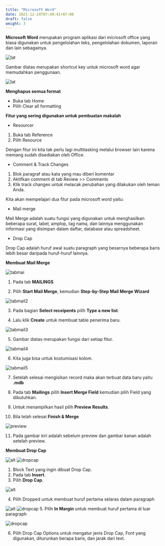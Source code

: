 ```yaml
---
title: "Microsoft Word"
date: 2021-12-24T07:49:41+07:00
draft: false
weight: 3
---
```

**Microsoft Word** merupakan program aplikasi dari microsoft office yang biasa digunakan untuk pengelolahan teks, pengelolahan dokumen, laporan dan lain sebagainya.

![lat](/img/shorcut.png)

Gambar diatas merupakan shortcut key untuk microsoft word agar memudahkan penggunaan.


![lat](/img/form.png)

**Menghapus semua format**

* Buka tab Home
* Pilih Clear all formatting

**Fitur yang sering digunakan untuk pembuatan makalah**

* Resourcer

1.  Buka tab Reference
2.  Pilih Resource

Dengan fitur ini kita tak perlu lagi multitasking melalui browser lain karena memang sudah disediakan oleh Office.

* Comment & Track Changes

1.  Blok paragraf atau kata yang mau diberi komentar
2.  Aktifkan comment di tab Review >> Comments
3.  Klik track changes untuk melacak perubahan yang dilakukan oleh teman Anda. 









Kita akan mempelajari dua fitur pada microsoft word yaitu:

* Mail merge

Mail Merge adalah suatu fungsi yang digunakan untuk menghasilkan beberapa surat, label, amplop, tag nama, dan lainnya menggunakan informasi yang disimpan dalam daftar, database atau spreadsheet.

* Drop Cap

Drop Cap adalah huruf awal suatu paragraph yang besarnya beberapa baris lebih besar daripada huruf-huruf lainnya.


**Membuat Mail Merge**

![tabmai](/img/tabMail.png)

1.  Pada tab **MAILINGS**

2.  Pilih **Start Mail Merge**, kemudian **Step-by-Step Mail Merge Wizard**

![tabmail2](/img/tabMail2.png)

3.  Pada bagian **Select receipents** pilih **Type a new list**.

4.  Lalu klik **Create** untuk membuat table penerima baru.


![tabmail3](/img/tabMail3.png)

5.  Gambar diatas merupakan fungsi dari setiap fitur.


![tabmail4](/img/tabMail4.png)


6.  Kita juga bisa untuk kostumisasi kolom.

![tabmail5](/img/tabMail5.png)

7.  Setelah selesai mengisikan record maka akan terbuat data baru yaitu **.mdb**

8.  Pada tab **Mailings** pilih **Insert Merge Field** kemudian pilih Field yang dibutuhkan.

9.  Untuk menampilkan hasil pilih **Preview Results**.

10. Bila telah selesai **Finish & Merge**

![preview](/img/preview.png)

11. Pada gambar kiri adalah sebelum preview dan gambar kanan adalah setelah preview.

**Membuat Drop Cap**

![alt](/img/dropc.png)  ![dropcap](/img/dropc2.png)

1.  Block Text yang ingin dibuat Drop Cap.
2.  Pada tab **Insert**.
3.  Pilih **Drop Cap**.

![alt](/img/dropc3.png)

4.  Pilih Dropped untuk membuat huruf pertama selaras dalam paragraph

![alt](/img/dropc4.png)  ![dropcap](/img/dropc5.png)
5.  Pilih **In Margin** untuk membuat huruf pertama di luar paragraph

![dropcap](/img/dropc6.png)

6.  Pilih Drop Cap Options untuk mengatur jenis Drop Cap, Font yang digunakan, diturunkan berapa baris, dan jarak dari text.







